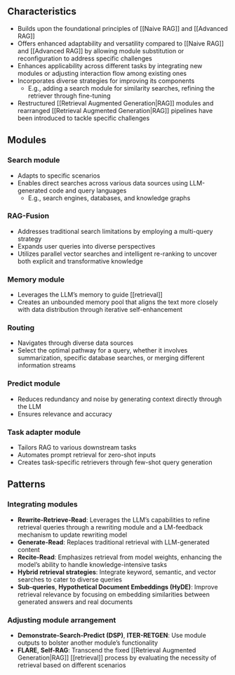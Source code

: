 ## Characteristics

- Builds upon the foundational principles of [[Naive RAG]] and [[Advanced RAG]]
- Offers enhanced adaptability and versatility compared to [[Naive RAG]] and [[Advanced RAG]] by allowing module substitution or reconfiguration to address specific challenges
- Enhances applicability across different tasks by integrating new modules or adjusting interaction flow among existing ones
- Incorporates diverse strategies for improving its components
	- E.g., adding a search module for similarity searches, refining the retriever through fine-tuning
- Restructured [[Retrieval Augmented Generation|RAG]] modules and rearranged [[Retrieval Augmented Generation|RAG]] pipelines have been introduced to tackle specific challenges

## Modules

### Search module

- Adapts to specific scenarios
- Enables direct searches across various data sources using LLM-generated code and query languages
	- E.g., search engines, databases, and knowledge graphs

### RAG-Fusion

- Addresses traditional search limitations by employing a multi-query strategy
- Expands user queries into diverse perspectives
- Utilizes parallel vector searches and intelligent re-ranking to uncover both explicit and transformative knowledge

### Memory module

- Leverages the LLM’s memory to guide [[retrieval]]
- Creates an unbounded memory pool that aligns the text more closely with data distribution through iterative self-enhancement

### Routing

- Navigates through diverse data sources
- Select the optimal pathway for a query, whether it involves summarization, specific database searches, or merging different information streams

### Predict module

- Reduces redundancy and noise by generating context directly through the LLM
- Ensures relevance and accuracy

### Task adapter module

- Tailors RAG to various downstream tasks
- Automates prompt retrieval for zero-shot inputs
- Creates task-specific retrievers through few-shot query generation

## Patterns

### Integrating modules

- **Rewrite-Retrieve-Read**: Leverages the LLM’s capabilities to refine retrieval queries through a rewriting module and a LM-feedback mechanism to update rewriting model
- **Generate-Read**: Replaces traditional retrieval with LLM-generated content
- **Recite-Read**: Emphasizes retrieval from model weights, enhancing the model’s ability to handle knowledge-intensive tasks
- **Hybrid retrieval strategies**: Integrate keyword, semantic, and vector searches to cater to diverse queries
- **Sub-queries**, **Hypothetical Document Embeddings (HyDE)**: Improve retrieval relevance by focusing on embedding similarities between generated answers and real documents

### Adjusting module arrangement

- **Demonstrate-Search-Predict (DSP)**, **ITER-RETGEN**: Use module outputs to bolster another module’s functionality
- **FLARE**, **Self-RAG**: Transcend the fixed [[Retrieval Augmented Generation|RAG]] [[retrieval]] process by evaluating the necessity of retrieval based on different scenarios
